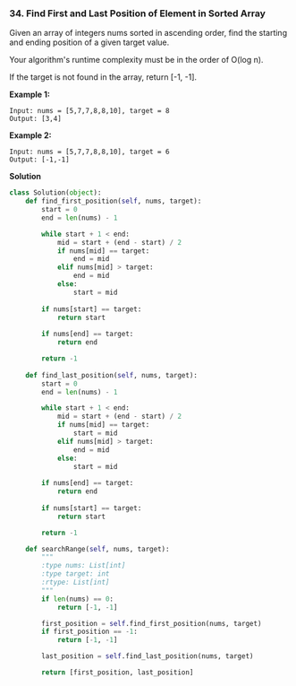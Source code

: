 ### 34. Find First and Last Position of Element in Sorted Array

Given an array of integers nums sorted in ascending order, find the starting and ending position of a given target value.

Your algorithm's runtime complexity must be in the order of O(log n).

If the target is not found in the array, return [-1, -1].

**Example 1:**
```
Input: nums = [5,7,7,8,8,10], target = 8
Output: [3,4]
```

**Example 2:**
```
Input: nums = [5,7,7,8,8,10], target = 6
Output: [-1,-1]
```

**Solution**
```Python
class Solution(object):
    def find_first_position(self, nums, target):
        start = 0
        end = len(nums) - 1

        while start + 1 < end:
            mid = start + (end - start) / 2
            if nums[mid] == target:
                end = mid
            elif nums[mid] > target:
                end = mid
            else:
                start = mid
        
        if nums[start] == target:
            return start
        
        if nums[end] == target:
            return end

        return -1
    
    def find_last_position(self, nums, target):
        start = 0
        end = len(nums) - 1

        while start + 1 < end:
            mid = start + (end - start) / 2
            if nums[mid] == target:
                start = mid
            elif nums[mid] > target:
                end = mid
            else:
                start = mid
        
        if nums[end] == target:
            return end
        
        if nums[start] == target:
            return start

        return -1

    def searchRange(self, nums, target):
        """
        :type nums: List[int]
        :type target: int
        :rtype: List[int]
        """
        if len(nums) == 0:
            return [-1, -1]

        first_position = self.find_first_position(nums, target)
        if first_position == -1:
            return [-1, -1]

        last_position = self.find_last_position(nums, target)

        return [first_position, last_position]
```